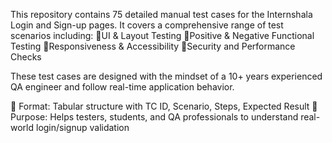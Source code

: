 This repository contains 75 detailed manual test cases for the Internshala Login and Sign-up pages. It covers a comprehensive range of test scenarios including:
🔸UI & Layout Testing
🔸Positive & Negative Functional Testing
🔸Responsiveness & Accessibility
🔸Security and Performance Checks

These test cases are designed with the mindset of a 10+ years experienced QA engineer and follow real-time application behavior.

📄 Format: Tabular structure with TC ID, Scenario, Steps, Expected Result
🧪 Purpose: Helps testers, students, and QA professionals to understand real-world login/signup validation